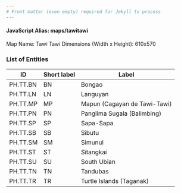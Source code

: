 ```yaml
---
# Front matter (even empty) required for Jekyll to process
---
```


#### JavaScript Alias: maps/tawitawi

Map Name: Tawi Tawi
Dimensions (Width x Height): 610x570





### List of Entities

ID | Short label | Label
---|---|---|
PH.TT.BN | BN | Bongao
PH.TT.LN | LN | Languyan
PH.TT.MP | MP | Mapun (Cagayan de Tawi-Tawi)
PH.TT.PN | PN | Panglima Sugala (Balimbing)
PH.TT.SP | SP | Sapa-Sapa
PH.TT.SB | SB | Sibutu
PH.TT.SM | SM | Simunul
PH.TT.ST | ST | Sitangkai
PH.TT.SU | SU | South Ubian
PH.TT.TN | TN | Tandubas
PH.TT.TR | TR | Turtle Islands (Taganak)